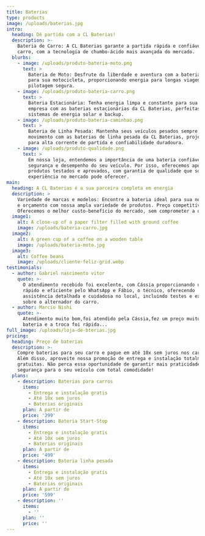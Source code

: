 ```yaml
---
title: Baterias
type: products
image: /uploads/baterias.jpg
intro:
  heading: Dê partida com a CL Baterias!
  description: >-
    Bateria de Carro: A CL Baterias garante a partida rápida e confiável do seu
    carro, com a tecnologia de chumbo-ácido mais avançada do mercado.
  blurbs:
    - image: /uploads/produto-bateria-moto.png
      text: >
        Bateria de Moto: Desfrute da liberdade e aventura com a bateria ideal
        para sua motocicleta, proporcionando energia para longas viagens e
        pilotagem segura.
    - image: /uploads/produto-bateria-carro.png
      text: >
        Bateria Estacionária: Tenha energia limpa e constante para sua casa ou
        empresa com as baterias estacionárias da CL Baterias, perfeitas para
        sistemas de energia solar e backup.
    - image: /uploads/produto-bateria-caminhao.png
      text: >
        Bateria de Linha Pesada: Mantenha seus veículos pesados sempre em
        movimento com as baterias de linha pesada da CL Baterias, projetadas
        para alta corrente de partida e confiabilidade duradoura.
    - image: /uploads/produto-qualidade.png
      text: >
        Em nossa loja, entendemos a importância de uma bateria confiável para a
        segurança e desempenho do seu veículo. Por isso, oferecemos apenas
        produtos testados e aprovados, com garantia de qualidade que só nossa
        experiência no mercado pode oferecer.
main:
  heading: A CL Baterias é a sua parceira completa em energia
  description: >
    Variedade de marcas e modelos: Encontre a bateria ideal para sua necessidade
    e orçamento com nossa ampla variedade de produtos. Preço competitivo:
    Oferecemos o melhor custo-benefício do mercado, sem comprometer a qualidade.
  image1:
    alt: A close-up of a paper filter filled with ground coffee
    image: /uploads/bateria-carro.jpg
  image2:
    alt: A green cup of a coffee on a wooden table
    image: /uploads/bateria-moto.jpg
  image3:
    alt: Coffee beans
    image: /uploads/cliente-feliz-grid.webp
testimonials:
  - author: Gabriel nascimento vitor
    quote: >-
      O atendimento recebido foi excelente, com Cássia proporcionando um serviço
      rápido e eficiente pelo WhatsApp e Fábio, o técnico, oferecendo
      assistência detalhada e cuidadosa no local, incluindo testes e explicações
      sobre o alternador do carro.
  - author: Marcio Nishi
    quote: >-
      Atendimento muito bom,foi atendido pela Cássia,fez um preço muito bom na
      bateria e a troca foi rápida...
full_image: /uploads/loja-de-bterias.jpg
pricing:
  heading: Preço de baterias
  description: >-
    Compre baterias para seu carro e pague em até 10x sem juros nos cartões.
    Além disso, aproveite nossa promoção de entrega e instalação totalmente
    gratuitas. Não perca essa oportunidade de garantir mais praticidade e
    segurança para o seu veículo com total comodidade!
  plans:
    - description: Baterias para carros
      items:
        - Entrega e instalação gratis
        - Até 10x sem juros
        - Baterias originais
      plan: A partir de
      price: '299'
    - description: Bateria Start-Stop
      items:
        - Entrega e instalação gratis
        - Até 10x sem juros
        - Baterias originais
      plan: A partir de
      price: '499'
    - description: Bateria linha pesada
      items:
        - Entrega e instalação gratis
        - Até 10x sem juros
        - Baterias originais
      plan: A partir de
      price: '599'
    - description: ''
      items:
        - ''
      plan: ''
      price: ''
---
```

